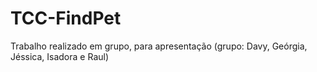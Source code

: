 # TCC-FindPet
 Trabalho realizado em grupo, para apresentação (grupo: Davy, Geórgia, Jéssica, Isadora e Raul) 
